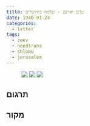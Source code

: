 ```yaml
---
title: טרם תורגם - שלמה בירושלים
date: 1940-01-24
categories:
  - letter
tags:
  - zeev
  - needtrans
  - shlomo
  - jerusalem
---
```


<figure class="half">
    <a  href="/pupko-papers/assets/images/1940-01-24-shlomo-1.jpg">
    <img src="/pupko-papers/assets/images/1940-01-24-shlomo-1.jpg"></a>
    <a  href="/pupko-papers/assets/images/1940-01-24-shlomo-2.jpg">
    <img src="/pupko-papers/assets/images/1940-01-24-shlomo-2.jpg"></a>
    <a  href="/pupko-papers/assets/images/1940-01-24-shlomo-3.jpg">
    <img src="/pupko-papers/assets/images/1940-01-24-shlomo-3.jpg"></a>
</figure>

## תרגום

## מקור
